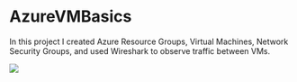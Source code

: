 # AzureVMBasics
In this project I created Azure Resource Groups, Virtual Machines, Network Security Groups, and used Wireshark to observe traffic between VMs. 

<img src="https://i.gyazo.com/f86422df5c0968268b2ececfdfc4606f.png"/>


